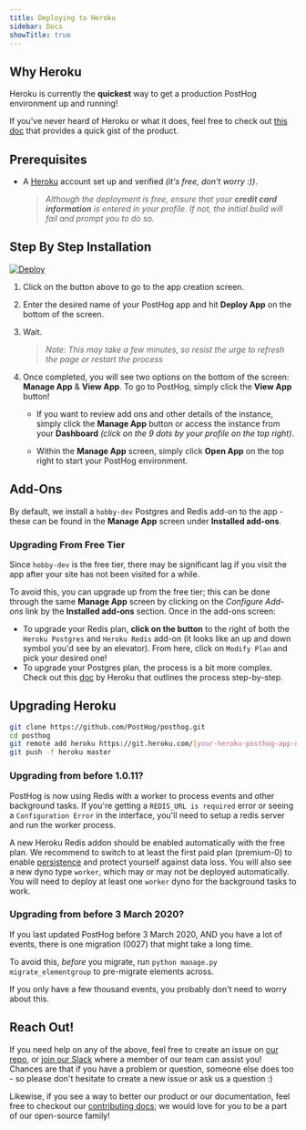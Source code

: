 ```yaml
---
title: Deploying to Heroku
sidebar: Docs
showTitle: true
---
```


## Why Heroku

Heroku is currently the **quickest** way to get a production PostHog environment up and running!

If you've never heard of Heroku or what it does, feel free to check out [this doc](https://www.heroku.com/about) that provides a quick gist of the product.

## Prerequisites

- A [Heroku](https://signup.heroku.com/) account set up and verified *(it's free, don't worry :))*.
    > _Although the deployment is free, ensure that your **credit card information** is entered in your profile. If not, the initial build will fail and prompt you to do so._

## Step By Step Installation

[![Deploy](https://www.herokucdn.com/deploy/button.svg)](https://heroku.com/deploy?template=https://github.com/posthog/posthog)

1. Click on the button above to go to the app creation screen.

2. Enter the desired name of your PostHog app and hit **Deploy App** on the bottom of the screen.

3. Wait.

    > _Note: This may take a few minutes, so resist the urge to refresh the page or restart the process_

4. Once completed, you will see two options on the bottom of the screen: **Manage App** & **View App**. To go to PostHog, simply click the **View App** button!

    - If you want to review add ons and other details of the instance, simply click the **Manage App** button or access the instance from your **Dashboard** *(click on the 9 dots by your profile on the top right)*.

    - Within the **Manage App** screen, simply click **Open App** on the top right to start your PostHog environment.

## Add-Ons

By default, we install a `hobby-dev` Postgres and Redis add-on to the app - these can be found in the **Manage App** screen under **Installed add-ons**.

### Upgrading From Free Tier

Since `hobby-dev` is the free tier, there may be significant lag if you visit the app after your site has not been visited for a while.

To avoid this, you can upgrade up from the free tier; this can be done through the same **Manage App** screen by clicking on the *Configure Add-ons* link by the **Installed add-ons** section. Once in the add-ons screen:

- To upgrade your Redis plan, **click on the button** to the right of both the `Heroku Postgres` and `Heroku Redis` add-on (it looks like an up and down symbol you'd see by an elevator). From here, click on `Modify Plan` and pick your desired one!
- To upgrade your Postgres plan, the process is a bit more complex. Check out this [doc](https://devcenter.heroku.com/articles/updating-heroku-postgres-databases) by Heroku that outlines the process step-by-step.

## Upgrading Heroku

```bash
git clone https://github.com/PostHog/posthog.git
cd posthog
git remote add heroku https://git.heroku.com/[your-heroku-posthog-app-name].git
git push -f heroku master
```

### Upgrading from before 1.0.11?

PostHog is now using Redis with a worker to process events and other background tasks. If you're getting a `REDIS_URL is required` error or seeing a `Configuration Error` in the interface, you'll need to setup a redis server and run the worker process.

A new Heroku Redis addon should be enabled automatically with the free plan. We recommend to switch to at least the first paid plan (premium-0) to enable [persistence](https://devcenter.heroku.com/articles/heroku-redis#persistence) and protect yourself against data loss. You will also see a new dyno type `worker`, which may or may not be deployed automatically. You will need to deploy at least one `worker` dyno for the background tasks to work.

### Upgrading from before 3 March 2020?

If you last updated PostHog before 3 March 2020, AND you have a lot of events, there is one migration (0027) that might take a long time.

To avoid this, _before_ you migrate, run `python manage.py migrate_elementgroup` to pre-migrate elements across.

If you only have a few thousand events, you probably don't need to worry about this.

## Reach Out!

If you need help on any of the above, feel free to create an issue on [our repo](https://github.com/PostHog/posthog), or [join our Slack](https://join.slack.com/t/posthogusers/shared_invite/enQtOTY0MzU5NjAwMDY3LTc2MWQ0OTZlNjhkODk3ZDI3NDVjMDE1YjgxY2I4ZjI4MzJhZmVmNjJkN2NmMGJmMzc2N2U3Yjc3ZjI5NGFlZDQ) where a member of our team can assist you! Chances are that if you have a problem or question, someone else does too - so please don't hesitate to create a new issue or ask us a question :)

Likewise, if you see a way to better our product or our documentation, feel free to checkout our [contributing docs](/docs/contributing); we would love for you to be a part of our open-source family!
